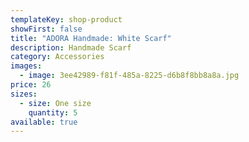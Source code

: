 ```yaml
---
templateKey: shop-product
showFirst: false
title: "ADORA Handmade: White Scarf"
description: Handmade Scarf
category: Accessories
images:
  - image: 3ee42989-f81f-485a-8225-d6b8f8bb8a8a.jpg
price: 26
sizes:
  - size: One size
    quantity: 5
available: true
---
```


